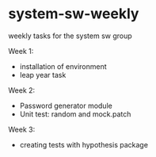 # system-sw-weekly
weekly tasks for the system sw group

Week 1:
- installation of environment
- leap year task

Week 2:
- Password generator module
- Unit test: random and mock.patch

Week 3:
- creating tests with hypothesis package
